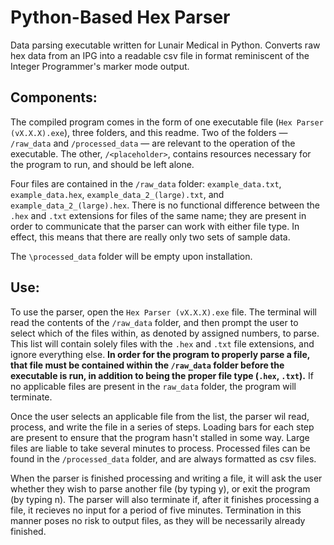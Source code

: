 # Python-Based Hex Parser

Data parsing executable written for Lunair Medical in Python. Converts raw hex data from an IPG into a readable csv file in format reminiscent of the Integer Programmer's marker mode output.


## Components:

The compiled program comes in the form of one executable file (`Hex Parser (vX.X.X).exe`), three folders, and this readme. Two of the folders — `/raw_data` and `/processed_data` — are relevant to the operation of the executable. The other, `/<placeholder>`, contains resources necessary for the program to run, and should be left alone.

Four files are contained in the `/raw_data` folder: `example_data.txt`, `example_data.hex`, `example_data_2_(large).txt`, and `example_data_2_(large).hex`. There is no functional difference between the `.hex` and `.txt` extensions for files of the same name; they are present in order to communicate that the parser can work with either file type. In effect, this means that there are really only two sets of sample data.

The `\processed_data` folder will be empty upon installation.


## Use:

To use the parser, open the `Hex Parser (vX.X.X).exe` file. The terminal will read the contents of the `/raw_data` folder, and then prompt the user to select which of the files within, as denoted by assigned numbers, to parse. This list will contain solely files with the `.hex` and `.txt` file extensions, and ignore everything else. **In order for the program to properly parse a file, that file must be contained within the `/raw_data` folder before the executable is run, in addition to being the proper file type (`.hex`, `.txt`).** If no applicable files are present in the `raw_data` folder, the program will terminate.

Once the user selects an applicable file from the list, the parser wil read, process, and write the file in a series of steps. Loading bars for each step are present to ensure that the program hasn't stalled in some way. Large files are liable to take several minutes to process. Processed files can be found in the `/processed_data` folder, and are always formatted as csv files.

When the parser is finished processing and writing a file, it will ask the user whether they wish to parse another file (by typing y), or exit the program (by typing n). The parser will also terminate if, after it finishes processing a file, it recieves no input for a period of five minutes. Termination in this manner poses no risk to output files, as they will be necessarily already finished.
